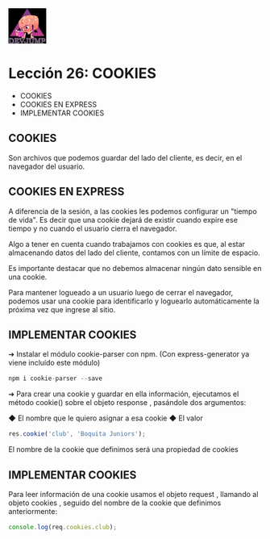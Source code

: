 <img  src='../logo.png' height='70px'>

# Lección 26: COOKIES

* COOKIES
* COOKIES EN EXPRESS
* IMPLEMENTAR COOKIES


## COOKIES

Son archivos que podemos guardar del lado del cliente, es decir, en el navegador del usuario.

## COOKIES EN EXPRESS

A diferencia de la sesión, a las cookies les podemos configurar un "tiempo de vida". Es decir que una cookie dejará de existir cuando expire ese tiempo y no cuando el usuario cierra el navegador.

Algo a tener en cuenta cuando trabajamos con cookies es que, al estar almacenando datos del lado del cliente, contamos con un límite de espacio.

Es importante destacar que no debemos almacenar ningún dato sensible en una cookie.

Para mantener logueado a un
usuario luego de cerrar el
navegador, podemos usar una
cookie para identificarlo y
loguearlo automáticamente la
próxima vez que ingrese al sitio.

## IMPLEMENTAR COOKIES

➔ Instalar el módulo cookie-parser con npm. (Con
express-generator ya viene incluído este módulo)
```javascript
npm i cookie-parser --save
```
➔ Para crear una cookie y guardar en ella información,
ejecutamos el método cookie() sobre el objeto response ,
pasándole dos argumentos:

◆ El nombre que le quiero asignar a esa cookie
◆ El valor

```javascript
res.cookie('club', 'Boquita Juniors');
```
El nombre de la cookie que definimos será una propiedad de cookies 

## IMPLEMENTAR COOKIES

Para leer información de una cookie usamos el objeto request , llamando al objeto cookies , seguido del nombre de la cookie que definimos anteriormente:

```javascript
console.log(req.cookies.club);
```